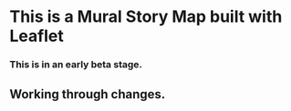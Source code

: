 # This is a Mural Story Map built with Leaflet

### This is in an early beta stage.

## Working through changes. 
